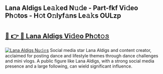 ## Lana Aldigs Le𝚊𝚔ed N𝚞𝚍e - Part-fkf Vi𝚍eo Ph𝚘tos - H𝚘t O𝚗lyf𝚊ns Le𝚊𝚔s OULzp

# <h2><a href="http://hf4c5l.feru.top/?c=Lana+Aldigs">🔗 👉 🔴 Lana Aldigs Vi𝚍𝚎o Ph𝚘t𝚘𝚜</a></h2>

[![Lana Aldigs Nu𝚍𝚎s](https://i.imgur.com/0TWrTi3.gif)](http://hf4c5l.feru.top/?c=Lana+Aldigs)
Social media star Lana Aldigs and content creator, acclaimed for posting dance and lifestyle themes through dance challenges and mini vlogs. A public figure like Lana Aldigs, with a strong social media presence and a large following, can wield significant influence. 
